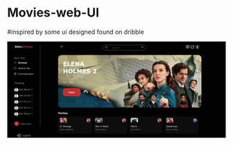 # Movies-web-UI
#inspired by some ui designed found on dribble


<img src="images/Screenshot.png" alt="screenshot" >